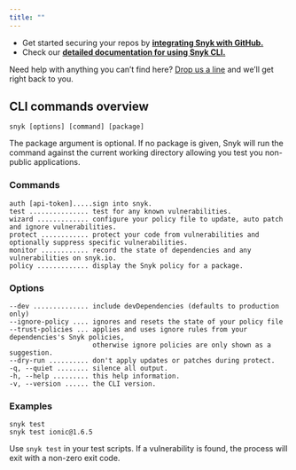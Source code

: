 ```yaml
---
title: ""
---
```


* Get started securing your repos by __<a href="https://snyk.io/docs/github/" title="GitHub Integration">integrating Snyk with GitHub.</a>__
* Check our __<a href="https://snyk.io/docs/using-snyk/" title="Snyk CLI">detailed documentation for using Snyk CLI.</a>__

Need help with anything you can’t find here? [Drop us a line](mailto:support@snyk.io) and we’ll get right back to you.

## CLI commands overview

```console
snyk [options] [command] [package]
```

The package argument is optional. If no package is given, Snyk will run the command against the current working directory allowing you test you non-public applications.

### Commands

```console
auth [api-token].....sign into snyk.
test ............... test for any known vulnerabilities.
wizard ............. configure your policy file to update, auto patch and ignore vulnerabilities.
protect ............ protect your code from vulnerabilities and optionally suppress specific vulnerabilities.
monitor ............ record the state of dependencies and any vulnerabilities on snyk.io.
policy ............. display the Snyk policy for a package.
```

### Options

```console
--dev .............. include devDependencies (defaults to production only)
--ignore-policy .... ignores and resets the state of your policy file
--trust-policies ... applies and uses ignore rules from your dependencies's Snyk policies,
                     otherwise ignore policies are only shown as a suggestion.
--dry-run .......... don't apply updates or patches during protect.
-q, --quiet ........ silence all output.
-h, --help ......... this help information.
-v, --version ...... the CLI version.
```

### Examples

```console
snyk test
snyk test ionic@1.6.5
```

<p class="layout-aside backdrop-glowing u--push-bottom-l u--push-top-l">
  Use <code>snyk test</code> in your test scripts. If a vulnerability is found, the process will exit with a non-zero exit code.
</p>
